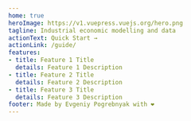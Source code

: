 ```yaml
---
home: true
heroImage: https://v1.vuepress.vuejs.org/hero.png
tagline: Industrial economic modelling and data
actionText: Quick Start →
actionLink: /guide/
features:
- title: Feature 1 Title
  details: Feature 1 Description
- title: Feature 2 Title
  details: Feature 2 Description
- title: Feature 3 Title
  details: Feature 3 Description
footer: Made by Evgeniy Pogrebnyak with ❤️
---
```

